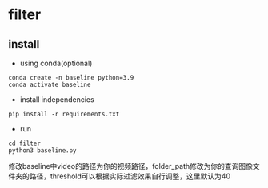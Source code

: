 # filter
## install
- using conda(optional)
````
conda create -n baseline python=3.9
conda activate baseline
````
- install independencies
````
pip install -r requirements.txt
````
- run
````
cd filter
python3 baseline.py
````
修改baseline中video的路径为你的视频路径，folder_path修改为你的查询图像文件夹的路径，threshold可以根据实际过滤效果自行调整，这里默认为40
